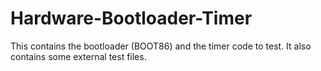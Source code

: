 Hardware-Bootloader-Timer
=========================

This contains the bootloader (BOOT86) and the timer code to test. It also contains some external test files.
